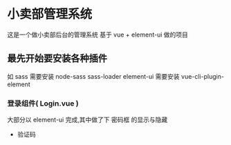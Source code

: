 # 小卖部管理系统
这是一个做小卖部后台的管理系统
基于 vue + element-ui 做的项目

## 最先开始要安装各种插件
如 sass 需要安装 node-sass sass-loader
element-ui 需要安装 vue-cli-plugin-element


### 登录组件( Login.vue )
大部分以 element-ui 完成,其中做了下 密码框 的显示与隐藏
- 验证码